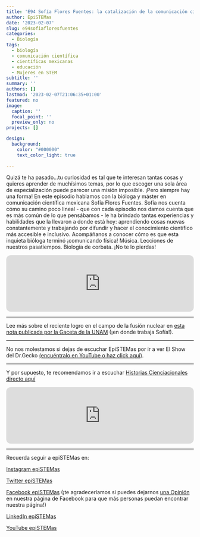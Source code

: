 ```yaml
---
title: 'E94 Sofía Flores Fuentes: la catalización de la comunicación científica'
author: EpiSTEMas
date: '2023-02-07'
slug: e94sofiafloresfuentes
categories:
  - Biología
tags:
  - biología
  - comunicación científica
  - científicas mexicanas
  - educación
  - Mujeres en STEM
subtitle: ''
summary: ''
authors: []
lastmod: '2023-02-07T21:06:35+01:00'
featured: no
image:
  caption: ''
  focal_point: ''
  preview_only: no
projects: []

design:
  background:
    color: "#000000"
    text_color_light: true

---
```



Quizá te ha pasado...tu curiosidad es tal que te interesan tantas cosas y quieres aprender de muchísimos temas, por lo que escoger una sola área de especialización puede parecer una misión imposible. ¡Pero siempre hay una forma! En este episodio hablamos con la bióloga y máster en comunicación científica mexicana Sofía Flores Fuentes. Sofía nos cuenta cómo su camino poco lineal - que con cada episodio nos damos cuenta que es más común de lo que pensábamos - le ha brindado tantas experiencias y habilidades que la llevaron a donde está hoy: aprendiendo cosas nuevas constantemente y trabajando por difundir y hacer el conocimiento científico más accesible e inclusivo. Acompáñanos a conocer cómo es que esta inquieta bióloga terminó ¡comunicando física! Música. Lecciones de nuestros pasatiempos. Biología de corbata. ¡No te lo pierdas!


<iframe style="border-radius:12px" src="https://open.spotify.com/embed/episode/5pqMeUozbZv912Kv76dqjQ?utm_source=generator&theme=0" width="100%" height="152" frameBorder="0" allowfullscreen="" allow="autoplay; clipboard-write; encrypted-media; fullscreen; picture-in-picture" loading="lazy"></iframe>


- - - - -

Lee más sobre el reciente logro en el campo de la fusión nuclear en [esta nota publicada por la Gaceta de la UNAM](https://www.gaceta.unam.mx/primera-fusion-nuclear-controlada-con-ganancia-positiva/) (¡en donde trabaja Sofía!).

- - - - -

No nos molestamos si dejas de escuchar EpiSTEMas por ir a ver El Show del Dr.Gecko [(encuéntralo en YouTube o haz click aquí)](https://www.youtube.com/watch?v=SGTOJ_PvZgQ&list=PLWVUu3f6fZOmjp9BP1Wd3A2iGVfi4bncg).

- - - - -


Y por supuesto, te recomendamos ir a escuchar [Historias Cienciacionales directo aquí](https://open.spotify.com/show/1M7Qlyt0MgEmd8AJtVm4ES?si=d391f1a9a92842cd)

<iframe style="border-radius:12px" src="https://open.spotify.com/embed/show/1M7Qlyt0MgEmd8AJtVm4ES?utm_source=generator" width="100%" height="152" frameBorder="0" allowfullscreen="" allow="autoplay; clipboard-write; encrypted-media; fullscreen; picture-in-picture" loading="lazy"></iframe>


- - - - -

Recuerda seguir a epiSTEMas en:

[Instagram epiSTEMas](https://www.instagram.com/epistemas/)  

[Twitter epiSTEMas](https://twitter.com/epiSTEMas_Pod)

[Facebook epiSTEMas](https://www.facebook.com/epiSTEMasPod) (¡te agradeceríamos si puedes dejarnos [una Opinión](https://www.facebook.com/epiSTEMasPod/reviews/) en nuestra página de Facebook para que más personas puedan encontrar nuestra página!)

[LinkedIn epiSTEMas](https://www.linkedin.com/company/epistemas-podcast/)

[YouTube epiSTEMas](https://www.youtube.com/@epistemaspodcast)